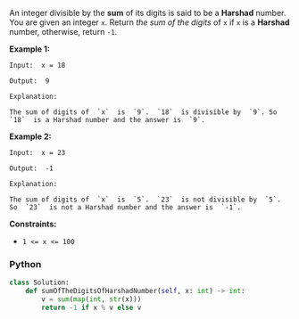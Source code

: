 An integer divisible by the  **sum**  of its digits is said to be a  **Harshad**  number. You are given an integer  `x`. Return _the sum of the digits_ of  `x`  if  `x`  is a  **Harshad**  number, otherwise, return  `-1`_._

**Example 1:**
```
Input:  x = 18

Output:  9

Explanation:

The sum of digits of  `x`  is  `9`.  `18`  is divisible by  `9`. So  `18`  is a Harshad number and the answer is  `9`.
```

**Example 2:**
```
Input:  x = 23

Output:  -1

Explanation:

The sum of digits of  `x`  is  `5`.  `23`  is not divisible by  `5`. So  `23`  is not a Harshad number and the answer is  `-1`.
```

**Constraints:**

-   `1 <= x <= 100`


### Python
```python
class Solution:
    def sumOfTheDigitsOfHarshadNumber(self, x: int) -> int:
        v = sum(map(int, str(x)))
        return -1 if x % v else v
```